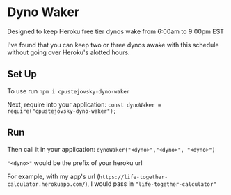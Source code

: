 # Dyno Waker

Designed to keep Heroku free tier dynos wake from 6:00am to 9:00pm EST

I've found that you can keep two or three dynos awake with this schedule without going over Heroku's alotted hours.

## Set Up

To use run `npm i cpustejovsky-dyno-waker`

Next, require into your application:
`const dynoWaker = require("cpustejovsky-dyno-waker");`

## Run

Then call it in your application:
`dynoWaker("<dyno>","<dyno>", "<dyno>")`

`"<dyno>"` would be the prefix of your heroku url

For example, with my app's url (`https://life-together-calculator.herokuapp.com/`), I would pass in `"life-together-calculator"`